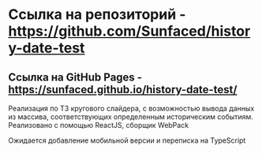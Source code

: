 # Ссылка на репозиторий - https://github.com/Sunfaced/history-date-test
## Ссылка на GitHub Pages - https://sunfaced.github.io/history-date-test/
Реализация по ТЗ кругового слайдера, с возможностью вывода данных из массива, соответствующих определенным историческим событиям.
Реализовано с помощью ReactJS, сборщик WebPack

Ожидается добавление мобильной версии и переписка на TypeScript

